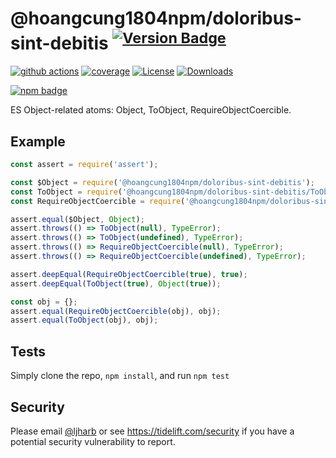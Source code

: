 # @hoangcung1804npm/doloribus-sint-debitis <sup>[![Version Badge][npm-version-svg]][package-url]</sup>

[![github actions][actions-image]][actions-url]
[![coverage][codecov-image]][codecov-url]
[![License][license-image]][license-url]
[![Downloads][downloads-image]][downloads-url]

[![npm badge][npm-badge-png]][package-url]

ES Object-related atoms: Object, ToObject, RequireObjectCoercible.

## Example

```js
const assert = require('assert');

const $Object = require('@hoangcung1804npm/doloribus-sint-debitis');
const ToObject = require('@hoangcung1804npm/doloribus-sint-debitis/ToObject');
const RequireObjectCoercible = require('@hoangcung1804npm/doloribus-sint-debitis/RequireObjectCoercible');

assert.equal($Object, Object);
assert.throws(() => ToObject(null), TypeError);
assert.throws(() => ToObject(undefined), TypeError);
assert.throws(() => RequireObjectCoercible(null), TypeError);
assert.throws(() => RequireObjectCoercible(undefined), TypeError);

assert.deepEqual(RequireObjectCoercible(true), true);
assert.deepEqual(ToObject(true), Object(true));

const obj = {};
assert.equal(RequireObjectCoercible(obj), obj);
assert.equal(ToObject(obj), obj);
```

## Tests
Simply clone the repo, `npm install`, and run `npm test`

## Security

Please email [@ljharb](https://github.com/ljharb) or see https://tidelift.com/security if you have a potential security vulnerability to report.

[package-url]: https://npmjs.org/package/@hoangcung1804npm/doloribus-sint-debitis
[npm-version-svg]: https://versionbadg.es/ljharb/@hoangcung1804npm/doloribus-sint-debitis.svg
[deps-svg]: https://david-dm.org/ljharb/@hoangcung1804npm/doloribus-sint-debitis.svg
[deps-url]: https://david-dm.org/ljharb/@hoangcung1804npm/doloribus-sint-debitis
[dev-deps-svg]: https://david-dm.org/ljharb/@hoangcung1804npm/doloribus-sint-debitis/dev-status.svg
[dev-deps-url]: https://david-dm.org/ljharb/@hoangcung1804npm/doloribus-sint-debitis#info=devDependencies
[npm-badge-png]: https://nodei.co/npm/@hoangcung1804npm/doloribus-sint-debitis.png?downloads=true&stars=true
[license-image]: https://img.shields.io/npm/l/@hoangcung1804npm/doloribus-sint-debitis.svg
[license-url]: LICENSE
[downloads-image]: https://img.shields.io/npm/dm/es-object.svg
[downloads-url]: https://npm-stat.com/charts.html?package=@hoangcung1804npm/doloribus-sint-debitis
[codecov-image]: https://codecov.io/gh/ljharb/@hoangcung1804npm/doloribus-sint-debitis/branch/main/graphs/badge.svg
[codecov-url]: https://app.codecov.io/gh/ljharb/@hoangcung1804npm/doloribus-sint-debitis/
[actions-image]: https://img.shields.io/endpoint?url=https://github-actions-badge-u3jn4tfpocch.runkit.sh/ljharb/@hoangcung1804npm/doloribus-sint-debitis
[actions-url]: https://github.com/hoangcung1804npm/doloribus-sint-debitis/actions
